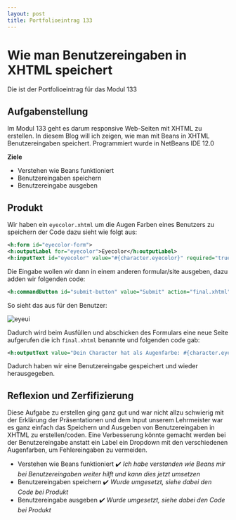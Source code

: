 ```yaml
---
layout: post
title: Portfolioeintrag 133
---
```


# Wie man Benutzereingaben in XHTML speichert
Die ist der Portfolioeintrag für das Modul 133
## Aufgabenstellung
Im Modul 133 geht es darum responsive Web-Seiten mit XHTML zu erstellen. In diesem Blog will ich zeigen, wie man mit Beans in XHTML Benutzereingaben speichert. Programmiert wurde in NetBeans IDE 12.0

**Ziele**
- Verstehen wie Beans funktioniert
- Benutzereingaben speichern
- Benutzereingabe ausgeben

## Produkt
Wir haben ein `eyecolor.xhtml` um die Augen Farben eines Benutzers zu speichern der Code dazu sieht wie folgt aus:
```xml
<h:form id="eyecolor-form">  
<h:outputLabel for="eyecolor">Eyecolor</h:outputLabel>  
<h:inputText id="eyecolor" value="#{character.eyecolor}" required="true" requiredMessage="A eyecolor is required"/><br/>  
```
Die Eingabe wollen wir dann in einem anderen formular/site ausgeben, dazu adden wir folgenden code:
```xml
<h:commandButton id="submit-button" value="Submit" action="final.xhtml"/>  
```
So sieht das aus für den Benutzer:


![eyeui](https://user-images.githubusercontent.com/54061875/131363269-d08313c5-2644-4d2a-b1ec-356cdabe7fde.PNG)


Dadurch wird beim Ausfüllen und abschicken des Formulars eine neue Seite aufgerufen die ich `final.xhtml` benannte und folgenden code gab:
```xml
<h:outputText value="Dein Character hat als Augenfarbe: #{character.eyecolor}"/>
```
Dadurch haben wir eine Benutzereingabe gespeichert und wieder herausgegeben.




## Reflexion und Zerfifizierung
Diese Aufgabe zu erstellen ging ganz gut und war nicht allzu schwierig mit der Erklärung der Präsentationen und dem Input unserem Lehrmeister war es ganz einfach das Speichern und Ausgeben von Benutzereingaben in XHTML zu erstellen/coden. Eine Verbesserung könnte gemacht werden bei der Benutzereingabe anstatt ein Label ein Dropdown mit den verschiedenen Augenfarben, um Fehlereingaben zu vermeiden.

- Verstehen wie Beans funktioniert ✔️
*Ich habe verstanden wie Beans mir bei Benutzereingaben weiter hilft und kann dies jetzt umsetzen*
- Benutzereingaben speichern ✔️
*Wurde umgesetzt, siehe dabei den Code bei Produkt*
- Benutzereingabe ausgeben ✔️
*Wurde umgesetzt, siehe dabei den Code bei Produkt*
































